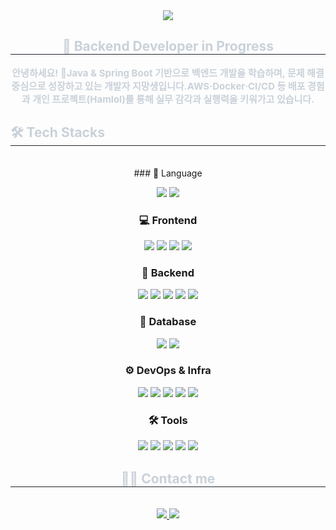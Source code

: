 <div align= "center">
    <img src="https://capsule-render.vercel.app/api?type=waving&color=1639c5&height=240&text=Changhoon's%20GitHub&animation=fadeIn&fontColor=ffffff&fontSize=60" />
    </div>
    <div align= "center"> 
    <h2 style="border-bottom: 1px solid #21262d; color: #c9d1d9;"> 🚀 Backend Developer in Progress </h2>  
    <div style="font-weight: 700; font-size: 15px; text-align: center; color: #c9d1d9;"> 안녕하세요! 👋</li>Java & Spring Boot 기반으로 백엔드 개발을 학습하며, 문제 해결 중심으로 성장하고 있는 개발자 지망생입니다.</li>AWS·Docker·CI/CD 등 배포 경험과 개인 프로젝트(Hamlol)를 통해 실무 감각과 실행력을 키워가고 있습니다. </div> 
    </div>
    <div align= "left">
    <h2 style="border-bottom: 1px solid #21262d; color: #c9d1d9;"> 🛠️ Tech Stacks </h2> <br> 
    <div style="margin: 0 auto; text-align: center;" align= "left"> 
        ### 🧠 Language
<p align="center">
  <img src="https://img.shields.io/badge/Java-007396?style=flat-square&logo=openjdk&logoColor=white"/>
  <img src="https://img.shields.io/badge/Javascript-F7DF1E?style=flat-square&logo=javascript&logoColor=black"/>
</p>

### 💻 Frontend
<p align="center">
  <img src="https://img.shields.io/badge/React-61DAFB?style=flat-square&logo=react&logoColor=black"/>
  <img src="https://img.shields.io/badge/Bootstrap-7952B3?style=flat-square&logo=bootstrap&logoColor=white"/>
  <img src="https://img.shields.io/badge/HTML5-E34F26?style=flat-square&logo=html5&logoColor=white"/>
  <img src="https://img.shields.io/badge/CSS3-1572B6?style=flat-square&logo=css3&logoColor=white"/>
</p>

### 🧹 Backend
<p align="center">
  <img src="https://img.shields.io/badge/Spring-6DB33F?style=flat-square&logo=spring&logoColor=white"/>
  <img src="https://img.shields.io/badge/Spring Boot-6DB33F?style=flat-square&logo=springboot&logoColor=white"/>
  <img src="https://img.shields.io/badge/Spring Security-6DB33F?style=flat-square&logo=springsecurity&logoColor=white"/>
  <img src="https://img.shields.io/badge/JWT-000000?style=flat-square&logo=jsonwebtokens&logoColor=white"/>
  <img src="https://img.shields.io/badge/Node.js-339933?style=flat-square&logo=node.js&logoColor=white"/>
</p>

### 🐘 Database
<p align="center">
  <img src="https://img.shields.io/badge/Oracle-F80000?style=flat-square&logo=oracle&logoColor=white"/>
  <img src="https://img.shields.io/badge/PostgreSQL-4169E1?style=flat-square&logo=postgresql&logoColor=white"/>
</p>

### ⚙️ DevOps & Infra
<p align="center">
  <img src="https://img.shields.io/badge/Docker-2496ED?style=flat-square&logo=docker&logoColor=white"/>
  <img src="https://img.shields.io/badge/GitHub Actions-2088FF?style=flat-square&logo=githubactions&logoColor=white"/>
  <img src="https://img.shields.io/badge/AWS EC2-FF9900?style=flat-square&logo=amazonec2&logoColor=white"/>
  <img src="https://img.shields.io/badge/Route 53-FF9900?style=flat-square&logo=amazonroute53&logoColor=white"/>
  <img src="https://img.shields.io/badge/Linux-FCC624?style=flat-square&logo=linux&logoColor=black"/>
</p>

### 🛠 Tools
<p align="center">
  <img src="https://img.shields.io/badge/Git-F05032?style=flat-square&logo=git&logoColor=white"/>
  <img src="https://img.shields.io/badge/GitHub-181717?style=flat-square&logo=github&logoColor=white"/>
  <img src="https://img.shields.io/badge/Notion-000000?style=flat-square&logo=notion&logoColor=white"/>
  <img src="https://img.shields.io/badge/Postman-FF6C37?style=flat-square&logo=postman&logoColor=white"/>
  <img src="https://img.shields.io/badge/Discord-5865F2?style=flat-square&logo=discord&logoColor=white"/>
</p>
          </div>
    </div>
    <div align= "center">
    <h2 style="border-bottom: 1px solid #21262d; color: #c9d1d9;"> 🧑‍💻 Contact me </h2> <br> 
    <div align= "center"> <a href=mailto:ddong9124@gmail.com> <img src="https://img.shields.io/badge/Gmail-EA4335?style=flat-square&logo=Gmail&logoColor=white&link=mailto:ddong9124@gmail.com"> </a>
         <a href=https://www.notion.so/cccb75a770f246b2838331e9c4808bae> <img src="https://img.shields.io/badge/Notion-000000?style=flat-square&logo=Notion&logoColor=white&link=https://www.notion.so/cccb75a770f246b2838331e9c4808bae"> </a>
          </div>  <br> 
    <div align= "center">  </div> 
    </div>
